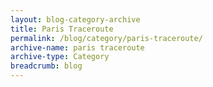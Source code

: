 ```yaml
---
layout: blog-category-archive
title: Paris Traceroute
permalink: /blog/category/paris-traceroute/
archive-name: paris traceroute
archive-type: Category
breadcrumb: blog
---
```

